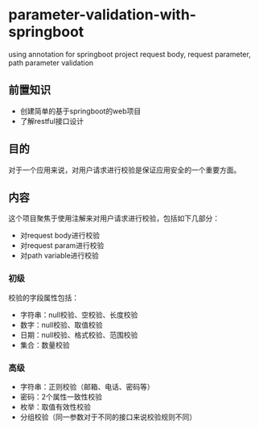 # parameter-validation-with-springboot
using annotation for springboot project request body, request parameter, path parameter validation

## 前置知识

- 创建简单的基于springboot的web项目
- 了解restful接口设计

## 目的
对于一个应用来说，对用户请求进行校验是保证应用安全的一个重要方面。

## 内容

这个项目聚焦于使用注解来对用户请求进行校验，包括如下几部分：

- 对request body进行校验
- 对request param进行校验
- 对path variable进行校验

### 初级

校验的字段属性包括：

- 字符串：null校验、空校验、长度校验
- 数字：null校验、取值校验
- 日期：null校验、格式校验、范围校验
- 集合：数量校验

### 高级

- 字符串：正则校验（邮箱、电话、密码等）
- 密码：2个属性一致性校验
- 枚举：取值有效性校验
- 分组校验（同一参数对于不同的接口来说校验规则不同）

